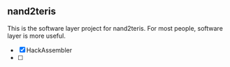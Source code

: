 ## nand2teris
This is the software layer project for nand2teris.
For most people, software layer is more useful.

- [x] HackAssembler
- [ ] 
